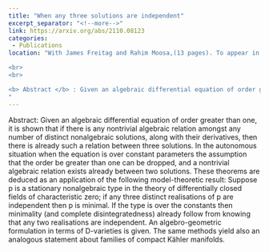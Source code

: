 ```yaml
---
title: "When any three solutions are independent"
excerpt_separator: "<!--more-->"
link: https://arxiv.org/abs/2110.08123
categories:
 - Publications
location: "With James Freitag and Rahim Moosa,(13 pages). To appear in Inventiones, 2022.

<br>
<br>

<b> Abstract </b> : Given an algebraic differential equation of order greater than one, it is shown that if there is any nontrivial algebraic relation amongst any number of distinct nonalgebraic solutions, along with their derivatives, then there is already such a relation between three solutions. In the autonomous situation when the equation is over constant parameters the assumption that the order be greater than one can be dropped, and a nontrivial algebraic relation exists already between two solutions. These theorems are deduced as an application of the following model-theoretic result: Suppose p is a stationary nonalgebraic type in the theory of differentially closed fields of characteristic zero; if any three distinct realisations of p are independent then p is minimal. If the type is over the constants then minimality (and complete disintegratedness) already follow from knowing that any two realisations are independent. An algebro-geometric formulation in terms of D-varieties is given. The same methods yield also an analogous statement about families of compact Kähler manifolds.
"
---
```


Abstract: Given an algebraic differential equation of order greater than one, it is shown that if there is any nontrivial algebraic relation amongst any number of distinct nonalgebraic solutions, along with their derivatives, then there is already such a relation between three solutions. In the autonomous situation when the equation is over constant parameters the assumption that the order be greater than one can be dropped, and a nontrivial algebraic relation exists already between two solutions. These theorems are deduced as an application of the following model-theoretic result: Suppose p is a stationary nonalgebraic type in the theory of differentially closed fields of characteristic zero; if any three distinct realisations of p are independent then p is minimal. If the type is over the constants then minimality (and complete disintegratedness) already follow from knowing that any two realisations are independent. An algebro-geometric formulation in terms of D-varieties is given. The same methods yield also an analogous statement about families of compact Kähler manifolds.